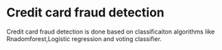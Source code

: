 # Credit card fraud detection

Credit card fraud detection is done based on classificaiton algorithms like Rnadomforest,Logistic regression and voting classifier.
